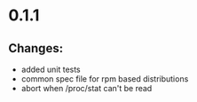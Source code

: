 # 0.1.1
## Changes:
  * added unit tests
  * common spec file for rpm based distributions
  * abort when /proc/stat can't be read
